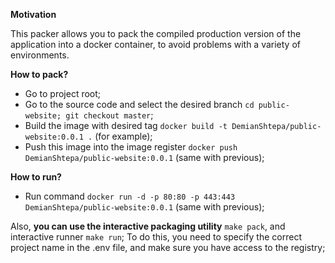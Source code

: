 **Motivation**

This packer allows you to pack the compiled production version of the application into a docker container, to avoid
problems with a variety of environments.

**How to pack?**

- Go to project root;
- Go to the source code and select the desired branch `cd public-website; git checkout master`;
- Build the image with desired tag `docker build -t DemianShtepa/public-website:0.0.1 .` (for example);
- Push this image into the image register `docker push DemianShtepa/public-website:0.0.1` (same with previous);

**How to run?**

- Run command `docker run -d -p 80:80 -p 443:443 DemianShtepa/public-website:0.0.1` (same with previous);


Also, **you can use the interactive packaging utility** `make pack`, and interactive runner `make run`;
To do this, you need to specify the correct project name in the .env file, and make sure you have access to the registry;
